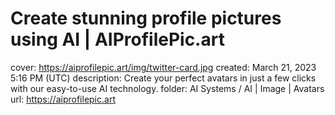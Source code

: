 # Create stunning profile pictures using AI | AIProfilePic.art

cover: https://aiprofilepic.art/img/twitter-card.jpg
created: March 21, 2023 5:16 PM (UTC)
description: Create your perfect avatars in just a few clicks with our easy-to-use AI technology.
folder: AI Systems / AI | Image | Avatars
url: https://aiprofilepic.art